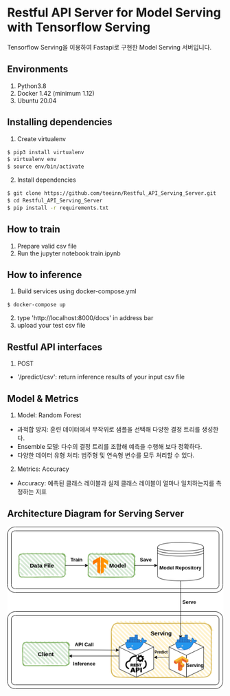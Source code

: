 Restful API Server for Model Serving with Tensorflow Serving
=============
Tensorflow Serving을 이용하여 Fastapi로 구현한 Model Serving 서버입니다.<br> 

## Environments
1. Python3.8
2. Docker 1.42 (minimum 1.12)
3. Ubuntu 20.04

## Installing dependencies
1. Create virtualenv
```sh
$ pip3 install virtualenv
$ virtualenv env
$ source env/bin/activate
```
2. Install dependencies
```sh
$ git clone https://github.com/teeinn/Restful_API_Serving_Server.git
$ cd Restful_API_Serving_Server
$ pip install -r requirements.txt
```

## How to train
1. Prepare valid csv file
2. Run the jupyter notebook train.ipynb

## How to inference
1. Build services using docker-compose.yml
```sh
$ docker-compose up
```
2. type 'http://localhost:8000/docs' in address bar
3. upload your test csv file

## Restful API interfaces
1. POST
- '/predict/csv': return inference results of your input csv file

## Model & Metrics
1. Model: Random Forest
- 과적합 방지: 훈련 데이터에서 무작위로 샘플을 선택해 다양한 결정 트리를 생성한다. 
- Ensemble 모델: 다수의 결정 트리를 조합해 예측을 수행해 보다 정확하다.
- 다양한 데이터 유형 처리: 범주형 및 연속형 변수를 모두 처리할 수 있다.
2. Metrics: Accuracy 
- Accuracy: 예측된 클래스 레이블과 실제 클래스 레이블이 얼마나 일치하는지를 측정하는 지표

## Architecture Diagram for Serving Server
![My Image](servingServer_architecture.png)